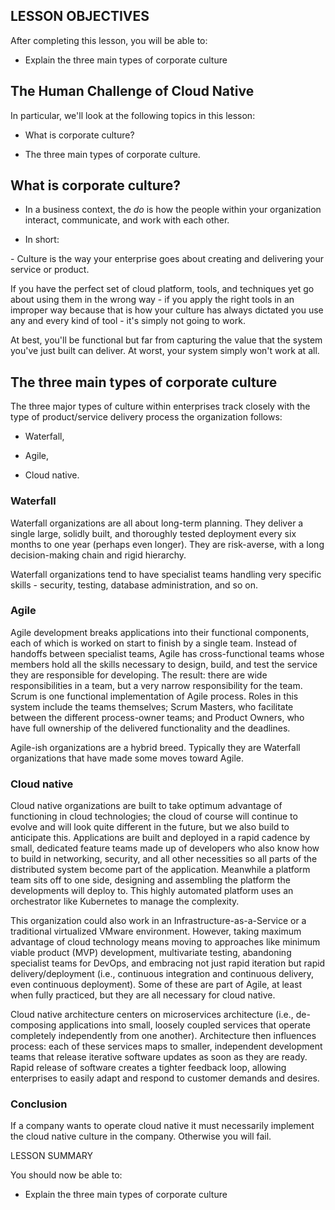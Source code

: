  ## LESSON OBJECTIVES

 After completing this lesson, you will be able to:

-   Explain the three main types of corporate culture

## The Human Challenge of Cloud Native

 In particular, we'll look at the following topics in this lesson:

-   What is corporate culture?

-   The three main types of corporate culture.

## What is corporate culture?

-   In a business context, the *do* is how the people within your
    organization interact, communicate, and work with each other.

-   In short:

 \- Culture is the way your enterprise goes about creating and
 delivering your service or product.

 If you have the perfect set of cloud platform, tools, and techniques
 yet go about using them in the wrong way - if you apply the right
 tools in an improper way because that is how your culture has always
 dictated you use any and every kind of tool - it's simply not going to
 work.

 At best, you'll be functional but far from capturing the value that
 the system you've just built can deliver. At worst, your system simply
 won't work at all.

## The three main types of corporate culture

 The three major types of culture within enterprises track closely with
 the type of product/service delivery process the organization follows:

-   Waterfall,

-   Agile,

-   Cloud native.

 ### Waterfall

 Waterfall organizations are all about long-term planning. They deliver
 a single large, solidly built, and thoroughly tested deployment every
 six months to one year (perhaps even longer). They are risk-averse,
 with a long decision-making chain and rigid hierarchy.

 Waterfall organizations tend to have specialist teams handling very
 specific skills - security, testing, database administration, and so
 on.

### Agile

 Agile development breaks applications into their functional
 components, each of which is worked on start to finish by a single
 team. Instead of handoffs between specialist teams, Agile has
 cross-functional teams whose members hold all the skills necessary to
 design, build, and test the service they are responsible for
 developing. The result: there are wide responsibilities in a team, but
 a very narrow responsibility for the team. Scrum is one functional
 implementation of Agile process. Roles in this system include the
 teams themselves; Scrum Masters, who facilitate between the different
 process-owner teams; and Product Owners, who have full ownership of
 the delivered functionality and the deadlines.

 Agile-ish organizations are a hybrid breed. Typically they are
 Waterfall organizations that have made some moves toward Agile.

### Cloud native

 Cloud native organizations are built to take optimum advantage of
 functioning in cloud technologies; the cloud of course will continue
 to evolve and will look quite different in the future, but we also
 build to anticipate this. Applications are built and deployed in a
 rapid cadence by small, dedicated feature teams made up of developers
 who also know how to build in networking, security, and all other
 necessities so all parts of the distributed system become part of the
 application. Meanwhile a platform team sits off to one side, designing
 and assembling the platform the developments will deploy to. This
 highly automated platform uses an orchestrator like Kubernetes to
 manage the complexity.

 This organization could also work in an Infrastructure-as-a-Service or
 a traditional virtualized VMware environment. However, taking maximum
 advantage of cloud technology means moving to approaches like minimum
 viable product (MVP) development, multivariate testing, abandoning
 specialist teams for DevOps, and embracing not just rapid iteration
 but rapid delivery/deployment (i.e., continuous integration and
 continuous delivery, even continuous deployment). Some of these are
 part of Agile, at least when fully practiced, but they are all
 necessary for cloud native.

 Cloud native architecture centers on microservices architecture (i.e.,
 de-composing applications into small, loosely coupled services that
 operate completely independently from one another). Architecture then
 influences process: each of these services maps to smaller,
 independent development teams that release iterative software updates
 as soon as they are ready. Rapid release of software creates a tighter
 feedback loop, allowing enterprises to easily adapt and respond to
 customer demands and desires.

### Conclusion

 If a company wants to operate cloud native it must necessarily
 implement the cloud native culture in the company. Otherwise you will
 fail.

 LESSON SUMMARY

 You should now be able to:

-   Explain the three main types of corporate culture